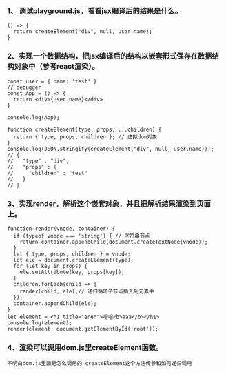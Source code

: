 ### 1、 调试playground.js，看看jsx编译后的结果是什么。
```
() => {
  return createElement("div", null, user.name);
}

```

### 2、实现一个数据结构，把jsx编译后的结构以嵌套形式保存在数据结构对象中（参考react渲染）。

```
const user = { name: 'test' }
// debugger
const App = () => {
  return <div>{user.name}</div>
}

console.log(App);

function createElement(type, props, ...children) {
  return { type, props, children }; // 虚拟dom对象
}
console.log(JSON.stringify(createElement("div", null, user.name)));
// {
//   "type" : "div",
//   "props" : {
//     "children" : "test"
//   }
// }

```

### 3、实现render，解析这个嵌套对象，并且把解析结果渲染到页面上。

```
function render(vnode, container) {
  if (typeof vnode === 'string') { // 字符串节点
    return container.appendChild(document.createTextNode(vnode));
  }
  let { type, props, children } = vnode;
  let ele = document.createElement(type);
  for (let key in props) {
    ele.setAttribute(key, props[key]);
  }
  children.forEach(child => {
    render(child, ele);// 递归循环子节点插入到元素中
  });
  container.appendChild(ele);
}
let element = <h1 title="enen">哈哈<b>aaa</b></h1>
console.log(element);
render(element, document.getElementById('root'));

```
### 4、渲染可以调用dom.js里createElement函数。

` 不明白dom.js里面是怎么调用的 createElement这个方法传参和如何递归调用 `